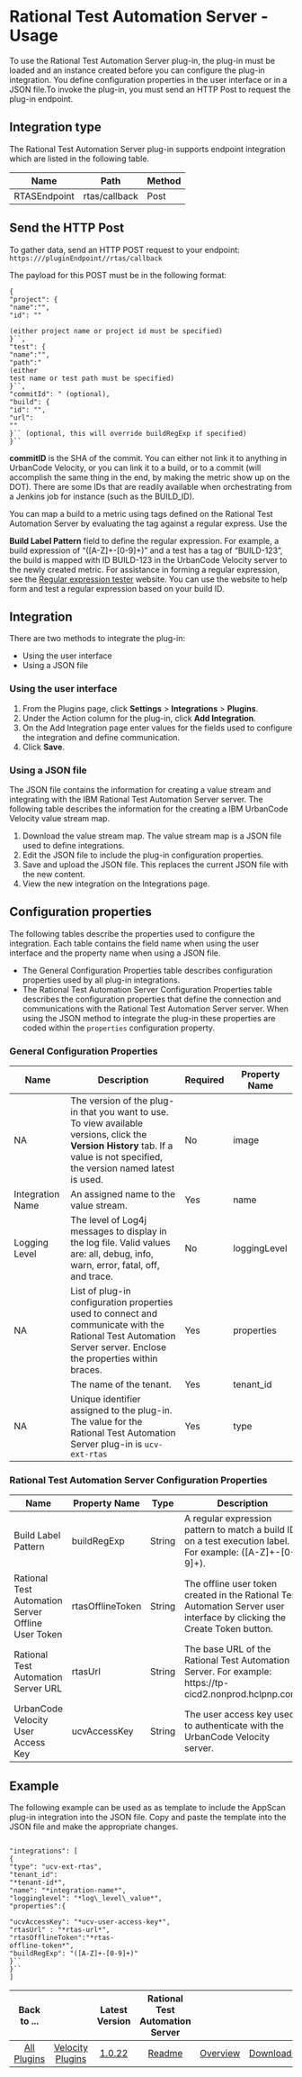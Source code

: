 
# Rational Test Automation Server - Usage

To use the Rational Test Automation Server plug-in, the plug-in must be loaded and an instance created
before you can configure the plug-in integration. You define configuration properties in the user interface or in a JSON
file.To invoke the plug-in, you must send an HTTP Post to request the plug-in endpoint.

## Integration type

The Rational Test Automation Server plug-in supports endpoint integration which are listed in the
following table.


| Name | Path | Method |
| --- | --- | --- |
| RTASEndpoint | rtas/callback | Post |

## Send the HTTP Post

To gather data, send an HTTP POST request to your endpoint:  `https:///pluginEndpoint//rtas/callback`

The payload for this POST must be in the following format:


```
{
"project": {
"name":"",
"id": ""

(either project name or project id must be specified)
}``,
"test": {
"name":"",
"path":"
(either
test name or test path must be specified)
}``,
"commitId": " (optional),
"build": {
"id": "",
"url":
""
}`` (optional, this will override buildRegExp if specified)
}``
```


**commitID** is the SHA of the commit. You can either not link it to anything in UrbanCode Velocity, or you can link it to a build, or to a commit (will accomplish the same thing in the end, by making the metric show up on the DOT). There are some IDs that are readily available when orchestrating from a Jenkins job for instance (such as the BUILD\_ID).

You can map a build to a metric using tags defined on the Rational Test Automation Server by evaluating the tag against a regular express. Use the

**Build Label Pattern** field to define the regular expression. For example, a build expression of “([A-Z]+-[0-9]+)” and a test has a tag of “BUILD-123”, the build is mapped with ID BUILD-123 in the UrbanCode Velocity server to the newly created metric. For assistance in forming a regular expression, see the [Regular expression tester](https://regexr.com) website. You can use the website to help form and test a regular expression based on your build ID.

## Integration

There are two methods to integrate the plug-in:

* Using the user interface
* Using a JSON file

### Using the user interface

1. From the Plugins page, click **Settings** > **Integrations** > **Plugins**.
2. Under the Action column for the plug-in, click **Add Integration**.
3. On the Add Integration page enter values for the fields used to configure the integration and define communication.
4. Click **Save**.

### Using a JSON file

The JSON file contains the information for creating a value stream and integrating with the IBM Rational Test Automation Server server. The following table describes the information for the creating a IBM UrbanCode Velocity value stream map.

1. Download the value stream map. The value stream map is a JSON file used to define integrations.
2. Edit the JSON file to include the plug-in configuration properties.
3. Save and upload the JSON file. This replaces the current JSON file with the new content.
4. View the new integration on the Integrations page.

## Configuration properties

The following tables describe the properties used to configure the integration. Each table contains the field name when using the user interface and the property name when using a JSON file.

* The General Configuration Properties table describes configuration properties used by all plug-in integrations.
* The Rational Test Automation Server Configuration Properties table describes the configuration properties that define the connection and communications with the Rational Test Automation Server server. When using the JSON method to integrate the plug-in these properties are coded within the `properties` configuration property.

### General Configuration Properties

| Name | Description | Required | Property Name |
| --- | --- | --- | --- |
| NA | The version of the plug-in that you want to use. To view available versions, click the **Version History** tab. If a value is not specified, the version named latest is used. | No | image |
| Integration Name | An assigned name to the value stream. | Yes | name |
| Logging Level | The level of Log4j messages to display in the log file. Valid values are: all, debug, info, warn, error, fatal, off, and trace. | No | loggingLevel |
| NA | List of plug-in configuration properties used to connect and communicate with the Rational Test Automation Server server. Enclose the properties within braces. | Yes | properties |
|  | The name of the tenant. | Yes | tenant\_id |
| NA | Unique identifier assigned to the plug-in. The value for the Rational Test Automation Server plug-in is `ucv-ext-rtas` | Yes | type |

### Rational Test Automation Server Configuration Properties

| Name | Property Name | Type | Description | Required |
| --- | --- | --- | --- | --- |
| Build Label Pattern | buildRegExp | String | A regular expression pattern to match a build ID on a test execution label. For example: ([A-Z]+-[0-9]+). | No|
| Rational Test Automation Server Offline User Token | rtasOfflineToken | String | The offline user token created in the Rational Test Automation Server user interface by clicking the Create Token button. | Yes |
| Rational Test Automation Server URL | rtasUrl | String | The base URL of the Rational Test Automation Server. For example: https://tp- cicd2.nonprod.hclpnp.com. | Yes |
| UrbanCode Velocity User Access Key | ucvAccessKey | String | The user access key used to authenticate with the UrbanCode Velocity server. | Yes |

## Example

The following example can be used as as template to include the AppScan plug-in integration into the JSON file. Copy and paste the template into the JSON file and make the appropriate changes.


```

"integrations": [
{
"type": "ucv-ext-rtas",
"tenant_id":
"*tenant-id*",
"name": "*integration-name*",
"logginglevel": "*log\_level\_value*",
"properties":{

"ucvAccessKey": "*ucv-user-access-key*",
"rtasUrl" : "*rtas-url*",
"rtasOfflineToken":"*rtas-
offline-token*",
"buildRegExp": "([A-Z]+-[0-9]+)"
}``
}``
]

```



|Back to ...||Latest Version|Rational Test Automation Server |||
| :---: | :---: | :---: | :---: | :---: | :---: |
|[All Plugins](../../index.md)|[Velocity Plugins](../README.md)|[1.0.22](https://raw.githubusercontent.com/UrbanCode/IBM-UCV-PLUGINS/main/files/ucv-ext-rtas/ucv-ext-rtas-1.0.22.tar.zip)|[Readme](README.md)|[Overview](overview.md)|[Downloads](downloads.md)|
